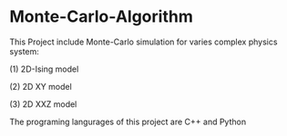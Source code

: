 # Monte-Carlo-Algorithm

This Project include Monte-Carlo simulation for varies complex physics system:

(1) 2D-Ising model 

(2) 2D XY model 

(3) 2D XXZ model 

The programing langurages of this project are C++ and Python 
